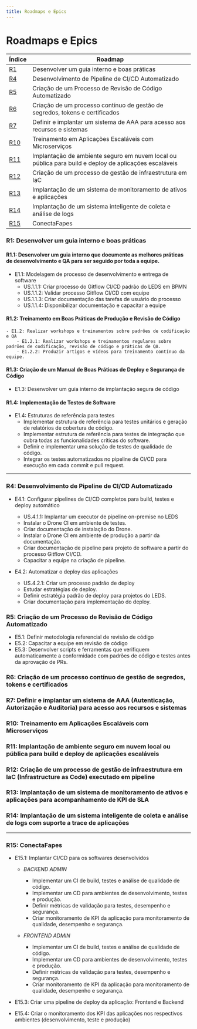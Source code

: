 ```yaml
---
title: Roadmaps e Epics
---
```

# Roadmaps e Epics

| Índice | Roadmap |
|--------|---------|
| [R1](#r1-desenvolver-um-guia-interno-e-boas-práticas) | Desenvolver um guia interno e boas práticas |
| [R4](#r4-desenvolvimento-de-pipeline-de-cicd-automatizado) | Desenvolvimento de Pipeline de CI/CD Automatizado |
| [R5](#r5-criação-de-um-processo-de-revisão-de-código-automatizado) | Criação de um Processo de Revisão de Código Automatizado |
| [R6](#r6-criação-de-um-processo-contínuo-de-gestão-de-segredos-tokens-e-certificados) | Criação de um processo contínuo de gestão de segredos, tokens e certificados |
| [R7](#r7-definir-e-implantar-um-sistema-de-aaa-autenticação-autorização-e-auditoria-para-acesso-aos-recursos-e-sistemas) | Definir e implantar um sistema de AAA para acesso aos recursos e sistemas |
| [R10](#r10-treinamento-em-aplicações-escaláveis-com-microserviços) | Treinamento em Aplicações Escaláveis com Microserviços |
| [R11](#r11-implantação-de-ambiente-seguro-em-nuvem-local-ou-pública-para-build-e-deploy-de-aplicações-escaláveis) | Implantação de ambiente seguro em nuvem local ou pública para build e deploy de aplicações escaláveis |
| [R12](#r12-criação-de-um-processo-de-gestão-de-infraestrutura-em-iac-infrastructure-as-code-executado-em-pipeline) | Criação de um processo de gestão de infraestrutura em IaC |
| [R13](#r13-implantação-de-um-sistema-de-monitoramento-de-ativos-e-aplicações-para-acompanhamento-de-kpi-de-sla) | Implantação de um sistema de monitoramento de ativos e aplicações |
| [R14](#r14-implantação-de-um-sistema-inteligente-de-coleta-e-análise-de-logs-com-suporte-a-trace-de-aplicações) | Implantação de um sistema inteligente de coleta e análise de logs |
| [R15](#r15-conectafapes) | ConectaFapes |


### R1: Desenvolver um guia interno e boas práticas
#### R1.1: Desenvolver um guia interno que documente as melhores práticas de desenvolvimento e QA para ser seguido por toda a equipe.
- E1.1: Modelagem de processo de desenvolvimento e entrega de software
    - US.1.1.1: Criar processo do Gitflow CI/CD padrão do LEDS em BPMN
    - US.1.1.2: Validar processo Gitflow CI/CD com equipe
    - US.1.1.3: Criar documentação das tarefas de usuário do processo
    - US.1.1.4: Disponibilizar documentação e capacitar a equipe

#### R1.2: Treinamento em Boas Práticas de Produção e Revisão de Código
    - E1.2: Realizar workshops e treinamentos sobre padrões de codificação e QA
        - E1.2.1: Realizar workshops e treinamentos regulares sobre padrões de codificação, revisão de código e práticas de QA.
        - E1.2.2: Produzir artigos e vídeos para treinamento contínuo da equipe.

#### R1.3: Criação de um Manual de Boas Práticas de Deploy e Segurança de Código
- E1.3: Desenvolver um guia interno de implantação segura de código

#### R1.4: Implementação de Testes de Software
- E1.4: Estruturas de referência para testes
    - Implementar estrutura de referência para testes unitários e geração de relatórios de cobertura de código.
    - Implementar estrutura de referência para testes de integração que cubra todas as funcionalidades críticas do software.
    - Definir e implementar uma solução de testes de qualidade de código.
    - Integrar os testes automatizados no pipeline de CI/CD para execução em cada commit e pull request.

---
### R4: Desenvolvimento de Pipeline de CI/CD Automatizado

- E4.1: Configurar pipelines de CI/CD completos para build, testes e deploy automático
    - US.4.1.1: Implantar um executor de pipeline on-premise no LEDS
    - Instalar o Drone CI em ambiente de testes.
    - Criar documentação de instalação do Drone.
    - Instalar o Drone CI em ambiente de produção a partir da documentação.
    - Criar documentação de pipeline para projeto de software a partir do processo Gitflow CI/CD.
    - Capacitar a equipe na criação de pipeline.

- E4.2: Automatizar o deploy das aplicações
    - US.4.2.1: Criar um processo padrão de deploy
    - Estudar estratégias de deploy.
    - Definir estratégia padrão de deploy para projetos do LEDS.
    - Criar documentação para implementação do deploy.


### R5: Criação de um Processo de Revisão de Código Automatizado
- E5.1: Definir metodologia referencial de revisão de código
- E5.2: Capacitar a equipe em revisão de código
- E5.3: Desenvolver scripts e ferramentas que verifiquem automaticamente a conformidade com padrões de código e testes antes da aprovação de PRs.

### R6: Criação de um processo contínuo de gestão de segredos, tokens e certificados

### R7: Definir e implantar um sistema de AAA (Autenticação, Autorização e Auditoria) para acesso aos recursos e sistemas

### R10: Treinamento em Aplicações Escaláveis com Microserviços

### R11: Implantação de ambiente seguro em nuvem local ou pública para build e deploy de aplicações escaláveis

### R12: Criação de um processo de gestão de infraestrutura em IaC (Infrastructure as Code) executado em pipeline

### R13: Implantação de um sistema de monitoramento de ativos e aplicações para acompanhamento de KPI de SLA

### R14: Implantação de um sistema inteligente de coleta e análise de logs com suporte a trace de aplicações
---

### R15: ConectaFapes
- E15.1: Implantar CI/CD para os softwares desenvolvidos
    - *BACKEND ADMIN*
        - Implementar um CI de build, testes e análise de qualidade de código.
        - Implementar um CD para ambientes de desenvolvimento, testes e produção.
        - Definir métricas de validação para testes, desempenho e segurança.
        - Criar monitoramento de KPI da aplicação para monitoramento de qualidade, desempenho e segurança.

    - *FRONTEND ADMIN*
        - Implementar um CI de build, testes e análise de qualidade de código.
        - Implementar um CD para ambientes de desenvolvimento, testes e produção.
        - Definir métricas de validação para testes, desempenho e segurança.
        - Criar monitoramento de KPI da aplicação para monitoramento de qualidade, desempenho e segurança.

 - E15.3: Criar uma pipeline de deploy da aplicação: Frontend e Backend
 - E15.4: Criar o monitoramento dos KPI das aplicações nos respectivos ambientes (desenvolvimento, teste e produção)
